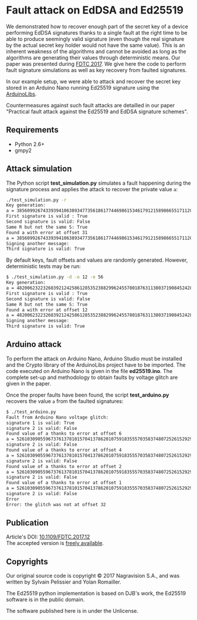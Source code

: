 # Fault attack on EdDSA and Ed25519
We demonstrated how to recover enough part of the secret key of a device performing EdDSA signatures thanks to a single fault at the right time to be able to produce seemingly valid signature (even though the real signature by the actual secret key holder would not have the same value). This is an inherent weakness of the algorithms and cannot be avoided as long as the algorithms are generating their values through deterministic means. Our paper was presented during [FDTC 2017](www.fdtc-workshop.eu). We give here the code to perform fault signature simulations as well as key recovery from faulted signatures.

In our example setup, we were able to attack and recover the secret key stored in an Arduino Nano running Ed25519 signature using the [ArduinoLibs](https://rweather.github.io/arduinolibs/crypto.html).

Countermeasures against such fault attacks are detailled in our paper "Practical fault attack against the Ed25519 and EdDSA signature schemes".


## Requirements

* Python 2.6+
* gmpy2

## Attack simulation
The Python script **test_simulation.py** simulates a fault happening during the signature process and applies the attack to recover the private value `a`:

```bash
./test_simulation.py -r
Key generation:
a = 3856099267433939410638934773561861774469861534617912158986655171120805876879
First signature is valid : True
Second signature is valid: False
Same R but not the same S: True
Found a with error at offset 31
a = 3856099267433939410638934773561861774469861534617912158986655171120805876879
Signing another message:
Third signature is valid: True
```

By default keys, fault offsets and values are randomly generated. However, deterministic tests may be run:
```bash
$ ./test_simulation.py -d -o 12 -e 56
Key generation:
a = 482006232232683921242586128535238829962455780187631138037190845242801001519
First signature is valid : True
Second signature is valid: False
Same R but not the same S: True
Found a with error at offset 12
a = 482006232232683921242586128535238829962455780187631138037190845242801001519
Signing another message:
Third signature is valid: True
```

## Arduino attack
To perform the attack on Arduino Nano, Arduino Studio must be installed and the Crypto library of the ArduinoLibs project have to be imported. The code executed on Arduino Nano is given in the file **ed25519.ino**. The complete set-up and methodology to obtain faults by voltage glitch are given in the paper.

Once the proper faults have been found, the script **test_arduino.py** recovers the value `a` from the faulted signatures:

```bash
$ ./test_arduino.py 
Fault from Arduino Nano voltage glitch:
signature 1 is valid: True
signature 2 is valid: False
Found value of a thanks to error at offset 6
a = 5261030905596737613781015704137862010759183555703583748072526152929652983426
signature 2 is valid: False
Found value of a thanks to error at offset 4
a = 5261030905596737613781015704137862010759183555703583748072526152929652983426
signature 2 is valid: False
Found value of a thanks to error at offset 2
a = 5261030905596737613781015704137862010759183555703583748072526152929652983426
signature 2 is valid: False
Found value of a thanks to error at offset 1
a = 5261030905596737613781015704137862010759183555703583748072526152929652983426
signature 2 is valid: False
Error
Error: the glitch was not at offset 32
```

## Publication  
Article's DOI: [10.1109/FDTC.2017.12](https://doi.org/10.1109/FDTC.2017.12)  
The accepted version is [freely available](https://romailler.ch/ddl/10.1109_FDTC.2017.12_eddsa.pdf).

## Copyrights
Our original source code is copyright © 2017 Nagravision S.A., and was written by Sylvain Pelissier and Yolan Romailler.

The Ed25519 python implementation is based on DJB's work, the Ed25519 software is in the public domain.

The software published here is in under the Unlicense. 
